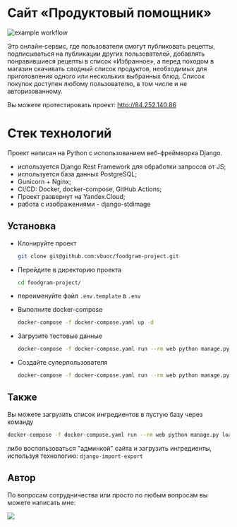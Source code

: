 # Cайт «Продуктовый помощник»
![example workflow](https://github.com/vbuoc/foodgram-project/actions/workflows/main.yml/badge.svg)

Это онлайн-сервис, где пользователи смогут публиковать рецепты, подписываться 
на публикации других пользователей, добавлять понравившиеся рецепты в список 
«Избранное», а перед походом в магазин скачивать сводный список продуктов, 
необходимых для приготовления одного или нескольких выбранных блюд. Список покупок доступен
любому пользователю, в том числе и не авторизованному.

Вы можете протестировать проект: http://84.252.140.86

# Стек технологий
Проект написан на Python с использованием веб-фреймворка Django.
- используется Django Rest Framework для обработки запросов от JS;
- используется база данных PostgreSQL;
- Gunicorn + Nginx;
- CI/CD: Docker, docker-compose, GitHub Actions;
- Проект развернут на Yandex.Cloud;
- работа с изображениями - django-stdimage

## Установка
- Клонируйте проект
    ```bash
    git clone git@github.com:vbuoc/foodgram-project.git
    ```
- Перейдите в директорию проекта
    ```bash
    cd foodgram-project/
    ```
- переименуйте файл ```.env.template``` в ```.env```

- Выполните docker-compose
    ```bash
    docker-compose -f docker-compose.yaml up -d
    ```
- Загрузите тестовые данные
    ```bash
    docker-compose -f docker-compose.yaml run --rm web python manage.py loaddata fixtures.json
    ```  
- Создайте суперпользователя
    ```bash
    docker-compose -f docker-compose.yaml run --rm web python manage.py createsuperuser
    ```
  
## Также
Вы можете загрузить список ингредиентов в пустую базу через команду 

```bash
docker-compose -f docker-compose.yaml run --rm web python manage.py load_ingredients
```
либо воспользоваться "админкой" сайта и загрузить ингредиенты, используя технологию:
`django-import-export
`
## Автор
По вопросам сотрудничества или просто по любым вопросам вы можете написать мне:

<a href="mailto:rus.buoc@gmail.com?"><img src="https://img.shields.io/badge/gmail-%23DD0031.svg?&style=for-the-badge&logo=gmail&logoColor=white"/></a>

